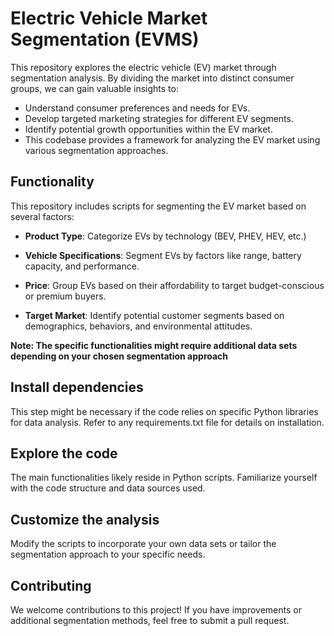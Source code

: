 # Electric Vehicle Market Segmentation (EVMS)


This repository explores the electric vehicle (EV) market through segmentation analysis. 
By dividing the market into distinct consumer groups, we can gain valuable insights to:

- Understand consumer preferences and needs for EVs.
- Develop targeted marketing strategies for different EV segments.
- Identify potential growth opportunities within the EV market.
- This codebase provides a framework for analyzing the EV market using various segmentation approaches.

## Functionality
This repository includes scripts for segmenting the EV market based on several factors:

- **Product Type**: Categorize EVs by technology (BEV, PHEV, HEV, etc.)

- **Vehicle Specifications**: Segment EVs by factors like range, battery capacity, and performance.

- **Price**: Group EVs based on their affordability to target budget-conscious or premium buyers.

- **Target Market**: Identify potential customer segments based on demographics, behaviors, and environmental attitudes.


**Note: The specific functionalities might require additional data sets depending on your chosen segmentation approach**


## Install dependencies

This step might be necessary if the code relies on specific Python libraries for data analysis. Refer to any requirements.txt file for details on installation.

## Explore the code

The main functionalities likely reside in Python scripts. Familiarize yourself with the code structure and data sources used.
## Customize the analysis

Modify the scripts to incorporate your own data sets or tailor the segmentation approach to your specific needs.

## Contributing
We welcome contributions to this project! If you have improvements or additional segmentation methods, feel free to submit a pull request.
